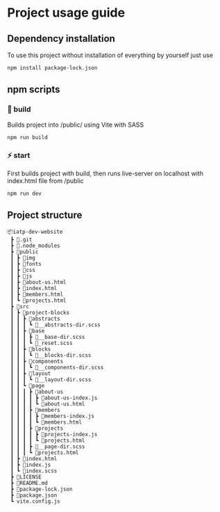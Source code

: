 # Project usage guide

## Dependency installation

To use this project without installation of everything by yourself just use

```bash
npm install package-lock.json
```

## npm scripts

### 🔨 build

Builds project into /public/ using Vite with SASS

```bash
npm run build
```

### ⚡ start

First builds project with build, then runs live-server on localhost with index.html file from /public

```bash
npm run dev
```

## Project structure

```
📦iatp-dev-website
 ┣ 📂.git
 ┣ 📂.node_modules
 ┣ 📂public
 ┃ ┣ 📂img
 ┃ ┣ 📂fonts
 ┃ ┣ 📂css
 ┃ ┣ 📂js
 ┃ ┣ 📜about-us.html
 ┃ ┣ 📜index.html
 ┃ ┣ 📜members.html
 ┃ ┗ 📜projects.html
 ┣ 📂src
 ┃ ┣ 📂project-blocks
 ┃ ┃ ┣ 📂abstracts
 ┃ ┃ ┃ ┗ 📜__abstracts-dir.scss
 ┃ ┃ ┣ 📂base
 ┃ ┃ ┃ ┣ 📜__base-dir.scss
 ┃ ┃ ┃ ┗ 📜_reset.scss
 ┃ ┃ ┣ 📂blocks
 ┃ ┃ ┃ ┗ 📜__blocks-dir.scss
 ┃ ┃ ┣ 📂components
 ┃ ┃ ┃ ┗ 📜__components-dir.scss
 ┃ ┃ ┣ 📂layout
 ┃ ┃ ┃ ┗ 📜__layout-dir.scss
 ┃ ┃ ┗ 📂page
 ┃ ┃ ┃ ┣ 📂about-us
 ┃ ┃ ┃ ┃ ┣ 📜about-us-index.js
 ┃ ┃ ┃ ┃ ┗ 📜about-us.html
 ┃ ┃ ┃ ┣ 📂members
 ┃ ┃ ┃ ┃ ┣ 📜members-index.js
 ┃ ┃ ┃ ┃ ┗ 📜members.html
 ┃ ┃ ┃ ┣ 📂projects
 ┃ ┃ ┃ ┃ ┣ 📜projects-index.js
 ┃ ┃ ┃ ┃ ┗ 📜projects.html
 ┃ ┃ ┃ ┣ 📜__page-dir.scss
 ┃ ┃ ┃ ┗ 📜projects.html
 ┃ ┣ 📜index.html
 ┃ ┣ 📜index.js
 ┃ ┗ 📜index.scss
 ┣ 📜LICENSE
 ┣ 📜README.md
 ┣ 📜package-lock.json
 ┣ 📜package.json
 ┗ vite.config.js
```
